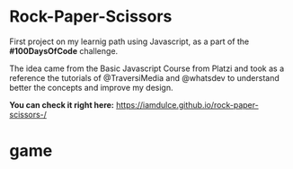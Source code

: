 # Rock-Paper-Scissors

First project on my learnig path using Javascript, as a part of the **#100DaysOfCode** challenge.

The idea came from the Basic Javascript Course from Platzi and took as a reference the tutorials of @TraversiMedia and @whatsdev to understand better the concepts and improve my design. 

**You can check it right here:** https://iamdulce.github.io/rock-paper-scissors-/
# game

